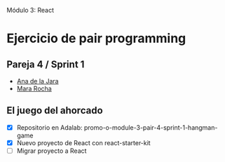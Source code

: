 Módulo 3: React

# Ejercicio de pair programming

## Pareja 4 / Sprint 1

- [Ana de la Jara](https://github.com/AnadelaJara)
- [Mara Rocha](https://github.com/mararochafernandez)

## El juego del ahorcado

- [x] Repositorio en Adalab: promo-o-module-3-pair-4-sprint-1-hangman-game
- [x] Nuevo proyecto de React con react-starter-kit
- [ ] Migrar proyecto a React
